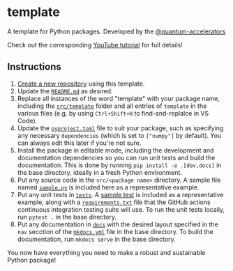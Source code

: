 # template

A template for Python packages. Developed by the [@quantum-accelerators](https://github.com/Quantum-Accelerators)

Check out the corresponding [YouTube tutorial](https://www.youtube.com/watch?v=th2CqJ6oBuM) for full details!

## Instructions

1. [Create a new repository](https://github.com/new?template_name=template&template_owner=Quantum-Accelerators) using this template.
2. Update the [`README.md`](README.md) as desired.
3. Replace all instances of the word "template" with your package name, including the [`src/template`](src/template) folder and all entries of `template` in the various files (e.g. by using `Ctrl+Shift+H` to find-and-replalce in VS Code).
4. Update the [`pyproject.toml`](pyproject.toml) file to suit your package, such as specifying any necessary `dependencies` (which is set to `["numpy"]` by default). You can always edit this later if you're not sure.
5. Install the package in editable mode, including the development and documentation dependencies so you can run unit tests and build the documentation. This is done by running `pip install -e .[dev,docs]` in the base directory, ideally in a fresh Python environment.
6. Put any source code in the `src/<package name>` directory. A sample file named [`sample.py`](src/template/sample.py) is included here as a representative example.
7. Put any unit tests in [`tests`](tests). A [sample test](tests/sample/test_sample.py) is included as a representative example, along with a [`requirements.txt`](tests/requirements.txt) file that the GitHub actions continuous integration testing suite will use. To run the unit tests locally, run `pytest .` in the base directory.
9. Put any documentation in [`docs`](docs) with the desired layout specified in the `nav` secction of the [`mkdocs.yml`](mkdocs.yml) file in the base directory. To build the documentation, run `mkdocs serve` in the base directory.

You now have everything you need to make a robust and sustainable Python package!
